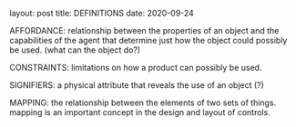 layout: post
title: DEFINITIONS
date: 2020-09-24

AFFORDANCE: relationship between the properties of an object and the capabilities of the agent that determine just how the object could possibly be used.
(what can the object do?)

CONSTRAINTS: limitations on how a product can possibly be used.

SIGNIFIERS: a physical attribute that reveals the use of an object (?)

MAPPING: the relationship between the elements of two sets of things. mapping is an important concept in the design and layout of controls.
